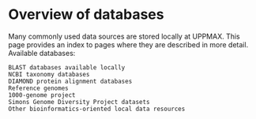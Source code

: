 # Overview of databases

Many commonly used data sources are stored locally at UPPMAX. This page provides an index to pages where they are described in more detail.
Available databases:

    BLAST databases available locally
    NCBI taxonomy databases
    DIAMOND protein alignment databases
    Reference genomes
    1000-genome project
    Simons Genome Diversity Project datasets
    Other bioinformatics-oriented local data resources

